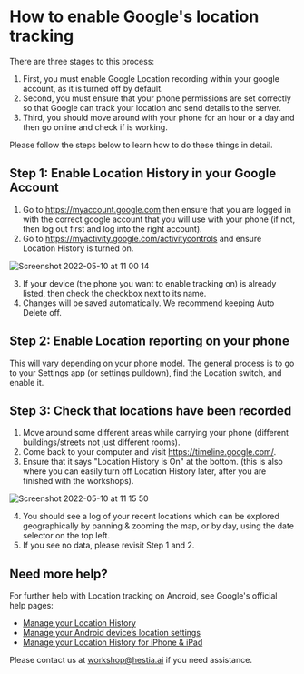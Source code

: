# How to enable Google's location tracking

There are three stages to this process: 

1. First, you must enable Google Location recording within your google account, as it is turned off by default. 
2. Second, you must ensure that your phone permissions are set correctly so that Google can track your location and send details to the server. 
3. Third, you should move around with your phone for an hour or a day and then go online and check if is working.

Please follow the steps below to learn how to do these things in detail.

## Step 1: Enable Location History in your Google Account

1. Go to https://myaccount.google.com then ensure that you are logged in with the correct google account that you will use with your phone (if not, then log out first and log into the right account).
2. Go to https://myactivity.google.com/activitycontrols and ensure Location History is turned on.

![Screenshot 2022-05-10 at 11 00 14](https://user-images.githubusercontent.com/1473244/167603345-caaf3fda-9ab3-42b6-b364-e28b8ec27a17.png)

3. If your device (the phone you want to enable tracking on) is already listed, then check the checkbox next to its name. 
4. Changes will be saved automatically. We recommend keeping Auto Delete off.

## Step 2: Enable Location reporting on your phone

This will vary depending on your phone model. The general process is to go to your Settings app (or settings pulldown), find the Location switch, and enable it.

## Step 3: Check that locations have been recorded

1. Move around some different areas while carrying your phone (different buildings/streets not just different rooms).
2. Come back to your computer and visit https://timeline.google.com/. 
3. Ensure that it says "Location History is On" at the bottom. (this is also where you can easily turn off Location History later, after you are finished with the workshops).

![Screenshot 2022-05-10 at 11 15 50](https://user-images.githubusercontent.com/1473244/167606403-0e5946d5-a155-486b-86cb-3f831ead1817.png)

4. You should see a log of your recent locations which can be explored geographically by panning & zooming the map, or by day, using the date selector on the top left.
5. If you see no data, please revisit Step 1 and 2.

## Need more help?

For further help with Location tracking on Android, see Google's official help pages:

  - [Manage your Location History](https://support.google.com/accounts/answer/3118687?hl=en&ref_topic=7189122)
  - [Manage your Android device’s location settings](https://support.google.com/accounts/answer/3467281?hl=en)
  - [Manage your Location History for iPhone & iPad](https://support.google.com/accounts/answer/4388034?hl=en&ref_topic=7189122)

Please contact us at workshop@hestia.ai if you need assistance.

